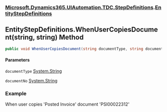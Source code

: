 ### [Microsoft.Dynamics365.UIAutomation.TDC.StepDefinitions](Microsoft.Dynamics365.UIAutomation.TDC.StepDefinitions.md 'Microsoft.Dynamics365.UIAutomation.TDC.StepDefinitions').[EntityStepDefinitions](EntityStepDefinitions.md 'Microsoft.Dynamics365.UIAutomation.TDC.StepDefinitions.EntityStepDefinitions')

## EntityStepDefinitions.WhenUserCopiesDocument(string, string) Method

```csharp
public void WhenUserCopiesDocument(string documentType, string documentNo);
```
#### Parameters

<a name='Microsoft.Dynamics365.UIAutomation.TDC.StepDefinitions.EntityStepDefinitions.WhenUserCopiesDocument(string,string).documentType'></a>

`documentType` [System.String](https://docs.microsoft.com/en-us/dotnet/api/System.String 'System.String')

<a name='Microsoft.Dynamics365.UIAutomation.TDC.StepDefinitions.EntityStepDefinitions.WhenUserCopiesDocument(string,string).documentNo'></a>

`documentNo` [System.String](https://docs.microsoft.com/en-us/dotnet/api/System.String 'System.String')

### Example
When user copies 'Posted Invoice' document 'PSI00022312'